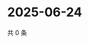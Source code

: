 # 2025-06-24

共 0 条

<!-- BEGIN ZHIHUQUESTIONS -->
<!-- 最后更新时间 Tue Jun 24 2025 18:13:19 GMT+0800 (China Standard Time) -->

<!-- END ZHIHUQUESTIONS -->
